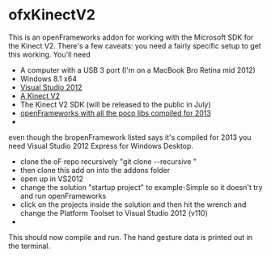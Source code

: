 ofxKinectV2
===========

This is an openFrameworks addon for working with the Microsoft SDK for the Kinect V2. There's a few caveats: you need a fairly specific setup to get this working. You'll need

* A computer with a USB 3 port (I'm on a MacBook Bro Retina mid 2012)
* Windows 8.1 x64
* [Visual Studio 2012](http://www.microsoft.com/en-us/download/details.aspx?id=34673)
* [A Kinect V2](http://www.microsoft.com/en-us/kinectforwindows/Purchase/developer-sku.aspx)
* The Kinect V2 SDK (will be released to the public in July)
* [openFrameworks with all the poco libs compiled for 2013](https://github.com/liquidzym/openFrameworks/tree/VS2013)
* 

even though the bropenFramework listed says it's compiled for 2013 you need Visual Studio 2012 Express for Windows Desktop.

* clone the oF repo recursively "git clone --recursive <repo>"
* then clone this add on into the addons folder
* open up in VS2012
* change the solution "startup project" to example-Simple so it doesn't try and run openFrameworks
* click on the projects inside the solution and then hit the wrench and change the Platform Toolset to Visual Studio 2012 (v110)
* 

This should now compile and run. The hand gesture data is printed out in the terminal.
